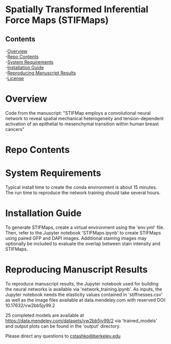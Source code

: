 # Spatially Transformed Inferential Force Maps (STIFMaps)

## Contents

-[Overview](#overview)  
-[Repo Contents](#repo-contents)  
-[System Requirements](#system-requirements)  
-[Installation Guide](#installation-guide)  
-[Reproducing Manuscript Results](#reproducing-manuscript-results)  
-[License](./LICENSE)  

# Overview
Code from the manuscript: "STIFMap employs a convolutional neural network to reveal 
spatial mechanical heterogeneity and tension-dependent activation of an epithelial 
to mesenchymal transition within human breast cancers"

# Repo Contents

# System Requirements

Typical install time to create the conda environment is about 15 minutes. The run time to reproduce the network training should take several hours.

# Installation Guide

To generate STIFMaps, create a virtual environment using the 'env.yml' file. Then, refer to the Jupyter notebook 'STIFMaps.ipynb' to create STIFMaps using paired GFP and DAPI images. Additional staining images may optionally be included to evaluate the overlap between stain intensity and STIFMaps.

# Reproducing Manuscript Results

To reproduce manuscript results, the Jupyter notebook used for building the neural networks is available via 'network_training.ipynb'. As inputs, the Jupyter notebook needs the elasticity values contained in 'stiffnesses.csv' as well as the image files available at data.mendeley.com with reserved DOI: 10.17632/vw2bb5jy99.2

25 completed models are available at https://data.mendeley.com/datasets/vw2bb5jy99/2 via 'trained_models' and output plots can be found in the 'output' directory.








Please direct any questions to cstashko@berkeley.edu
